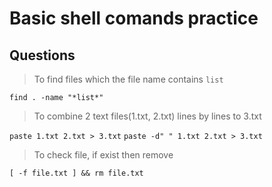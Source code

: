 # Basic shell comands practice

## Questions

> To find files which the file name contains `list`

`find . -name "*list*"`

> To combine 2 text files(1.txt, 2.txt) lines by lines to 3.txt

`paste 1.txt 2.txt > 3.txt`
`paste -d" " 1.txt 2.txt > 3.txt`

> To check file, if exist then remove

`[ -f file.txt ] && rm file.txt`
